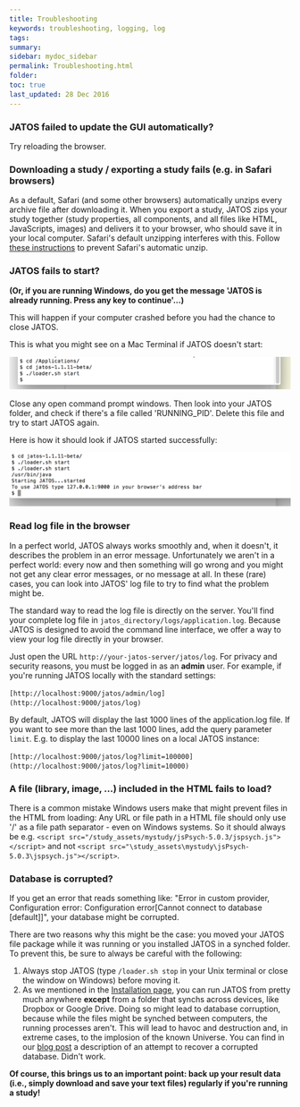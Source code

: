 ```yaml
---
title: Troubleshooting
keywords: troubleshooting, logging, log
tags:
summary:
sidebar: mydoc_sidebar
permalink: Troubleshooting.html
folder:
toc: true
last_updated: 28 Dec 2016
---
```


### JATOS failed to update the GUI automatically?

Try reloading the browser. 

### Downloading a study / exporting a study fails (e.g. in Safari browsers)

As a default, Safari (and some other browsers) automatically unzips every archive file after downloading it. When you export a study, JATOS zips your study together (study properties, all components, and all files like HTML, JavaScripts, images) and delivers it to your browser, who should save it in your local computer. Safari's default unzipping interferes with this. Follow [these instructions](https://discussions.apple.com/thread/1958374?start=0&tstart=0) to prevent Safari's automatic unzip.

### JATOS fails to start?

<b>(Or, if you are running Windows, do you get the message 'JATOS is already running. Press any key to continue'...)</b>

This will happen if your computer crashed before you had the chance to close JATOS. 

This is what you might see on a Mac Terminal if JATOS doesn't start:

![jatos doesn't start](images/shell_start1.png)

Close any open command prompt windows. Then look into your JATOS folder, and check if there's a file called 'RUNNING_PID'. Delete this file and try to start JATOS again. 

Here is how it should look if JATOS started successfully:

![jatos doesn't start](images/shell_start2.png)
 
### Read log file in the browser

In a perfect world, JATOS always works smoothly and, when it doesn't, it describes the problem in an error message. Unfortunately we aren't in a perfect world: every now and then something will go wrong and you might not get any clear error messages, or no message at all. In these (rare) cases, you can look into JATOS' log file to try to find what the problem might be.  

The standard way to read the log file is directly on the server. You'll find your complete log file in `jatos_directory/logs/application.log`. Because JATOS is designed to avoid the command line interface, we offer a way to view your log file directly in your browser.

Just open the URL `http://your-jatos-server/jatos/log`. For privacy and security reasons, you must be logged in as an **admin** user. For example, if you're running JATOS locally with the standard settings:

`[http://localhost:9000/jatos/admin/log](http://localhost:9000/jatos/log)`

By default, JATOS will display the last 1000 lines of the application.log file. If you want to see more than the last 1000 lines, add the query parameter `limit`. E.g. to display the last 10000 lines on a local JATOS instance:

`[http://localhost:9000/jatos/log?limit=100000](http://localhost:9000/jatos/log?limit=10000)`

### A file (library, image, ...) included in the HTML fails to load?

There is a common mistake Windows users make that might prevent files in the HTML from loading: Any URL or file path in a HTML file should only use '/' as a file path separator - even on Windows systems. So it should always be e.g. `<script src="/study_assets/mystudy/jsPsych-5.0.3/jspsych.js"></script>` and not `<script src="\study_assets\mystudy\jsPsych-5.0.3\jspsych.js"></script>`. 


### Database is corrupted?

If you get an error that reads something like: "Error in custom provider, Configuration error: Configuration error[Cannot connect to database [default]]", your database might be corrupted. 

There are two reasons why this might be the case: you moved your JATOS file package while it was running or you installed JATOS in a synched folder. To prevent this, be sure to always be careful with the following:
1. Always stop JATOS (type `/loader.sh stop` in your Unix terminal or close the window on Windows) before moving it.  
1. As we mentioned in the [Installation page](Installation.html), you can run JATOS from pretty much anywhere **except** from a folder that synchs across devices, like Dropbox or Google Drive. Doing so might lead to database corruption, because while the files might be synched between computers, the running processes aren't. This will lead to havoc and destruction and, in extreme cases, to the implosion of the known Universe. You can find in our [blog post](http://blog.jatos.org/Database_Recovery/) a description of an attempt to recover a corrupted database. Didn't work.

**Of course, this brings us to an important point: back up your result data (i.e., simply download and save your text files) regularly if you're running a study!**
